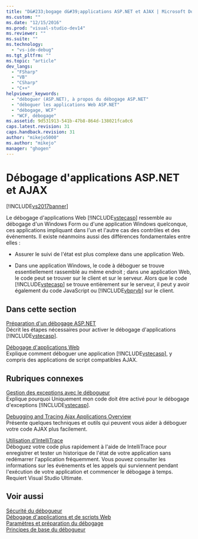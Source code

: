 ```yaml
---
title: "D&#233;bogage d&#39;applications ASP.NET et AJAX | Microsoft Docs"
ms.custom: ""
ms.date: "12/15/2016"
ms.prod: "visual-studio-dev14"
ms.reviewer: ""
ms.suite: ""
ms.technology: 
  - "vs-ide-debug"
ms.tgt_pltfrm: ""
ms.topic: "article"
dev_langs: 
  - "FSharp"
  - "VB"
  - "CSharp"
  - "C++"
helpviewer_keywords: 
  - "déboguer (ASP.NET), à propos du débogage ASP.NET"
  - "déboguer les applications Web ASP.NET"
  - "débogage, WCF"
  - "WCF, débogage"
ms.assetid: 9d531913-541b-47b8-864d-138021fca0c6
caps.latest.revision: 31
caps.handback.revision: 31
author: "mikejo5000"
ms.author: "mikejo"
manager: "ghogen"
---
```

# D&#233;bogage d&#39;applications ASP.NET et AJAX
[!INCLUDE[vs2017banner](../code-quality/includes/vs2017banner.md)]

Le débogage d'applications Web [!INCLUDE[vstecasp](../code-quality/includes/vstecasp_md.md)] ressemble au débogage d'un Windows Form ou d'une application Windows quelconque, ces applications impliquant dans l'un et l'autre cas des contrôles et des événements.  Il existe néanmoins aussi des différences fondamentales entre elles :  
  
-   Assurer le suivi de l'état est plus complexe dans une application Web.  
  
-   Dans une application Windows, le code à déboguer se trouve essentiellement rassemblé au même endroit ; dans une application Web, le code peut se trouver sur le client et sur le serveur.  Alors que le code [!INCLUDE[vstecasp](../code-quality/includes/vstecasp_md.md)] se trouve entièrement sur le serveur, il peut y avoir également du code JavaScript ou [!INCLUDE[vbprvb](../code-quality/includes/vbprvb_md.md)] sur le client.  
  
## Dans cette section  
 [Préparation d'un débogage ASP.NET](../debugger/preparing-to-debug-aspnet.md)  
 Décrit les étapes nécessaires pour activer le débogage d'applications [!INCLUDE[vstecasp](../code-quality/includes/vstecasp_md.md)].  
  
 [Débogage d'applications Web](../debugger/debugging-web-applications.md)  
 Explique comment déboguer une application [!INCLUDE[vstecasp](../code-quality/includes/vstecasp_md.md)], y compris des applications de script compatibles AJAX.  
  
## Rubriques connexes  
 [Gestion des exceptions avec le débogueur](../debugger/managing-exceptions-with-the-debugger.md)  
 Explique pourquoi Uniquement mon code doit être activé pour le débogage d'exceptions [!INCLUDE[vstecasp](../code-quality/includes/vstecasp_md.md)].  
  
 [Debugging and Tracing Ajax Applications Overview](../Topic/Debugging%20and%20Tracing%20Ajax%20Applications%20Overview.md)  
 Présente quelques techniques et outils qui peuvent vous aider à déboguer votre code AJAX plus facilement.  
  
 [Utilisation d'IntelliTrace](../debugger/intellitrace.md)  
 Déboguez votre code plus rapidement à l'aide de IntelliTrace pour enregistrer et tester un historique de l'état de votre application sans redémarrer l'application fréquemment.  Vous pouvez consulter les informations sur les événements et les appels qui surviennent pendant l'exécution de votre application et commencer le débogage à temps.  Requiert Visual Studio Ultimate.  
  
## Voir aussi  
 [Sécurité du débogueur](../debugger/debugger-security.md)   
 [Débogage d'applications et de scripts Web](../debugger/debugging-web-applications-and-script.md)   
 [Paramètres et préparation du débogage](../debugger/debugger-settings-and-preparation.md)   
 [Principes de base du débogueur](../debugger/debugger-basics.md)